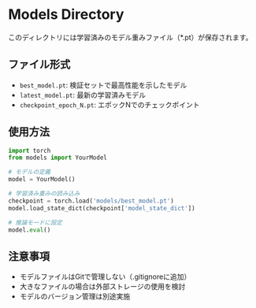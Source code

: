 # Models Directory

このディレクトリには学習済みのモデル重みファイル（*.pt）が保存されます。

## ファイル形式

- `best_model.pt`: 検証セットで最高性能を示したモデル
- `latest_model.pt`: 最新の学習済みモデル
- `checkpoint_epoch_N.pt`: エポックNでのチェックポイント

## 使用方法

```python
import torch
from models import YourModel

# モデルの定義
model = YourModel()

# 学習済み重みの読み込み
checkpoint = torch.load('models/best_model.pt')
model.load_state_dict(checkpoint['model_state_dict'])

# 推論モードに設定
model.eval()
```

## 注意事項

- モデルファイルはGitで管理しない（.gitignoreに追加）
- 大きなファイルの場合は外部ストレージの使用を検討
- モデルのバージョン管理は別途実施
